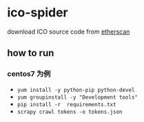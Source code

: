 # ico-spider

download ICO source code  from [etherscan](https://etherscan.io/)

## how to run 
### centos7 为例
+ `yum install -y python-pip python-devel`
+ `yum groupinstall -y "Development tools"`
+ `pip install -r  requirements.txt`
+ `scrapy crawl tokens -o tokens.json`
